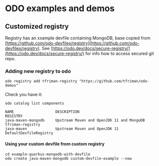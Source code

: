 # ODO examples and demos

## Customized registry

Registry has an xxample devfile containing MongoDB, base copied from [https://github.com/odo-devfiles/registry](https://github.com/odo-devfiles/registry). See [https://odo.dev/docs/secure-registry/](https://odo.dev/docs/secure-registry/) for info how to access secured git repo.

### Adding new registry to odo

```shell script
odo registry add tfriman-registry "https://github.com/tfriman/odo-demos"

```

Check you have it:

```shell script
odo catalog list components
```

```
NAME                   DESCRIPTION                                   REGISTRY
java-maven-mongodb     Upstream Maven and OpenJDK 11 and MongoDB     tfriman-registry
java-maven             Upstream Maven and OpenJDK 11                 DefaultDevfileRegistry
```

#### Using your custom devfile from custom registry

```shell script
cd example-quarkus-mongodb-with-devfile
odo create java-maven-mongodb custom-devfile-example --now
```
